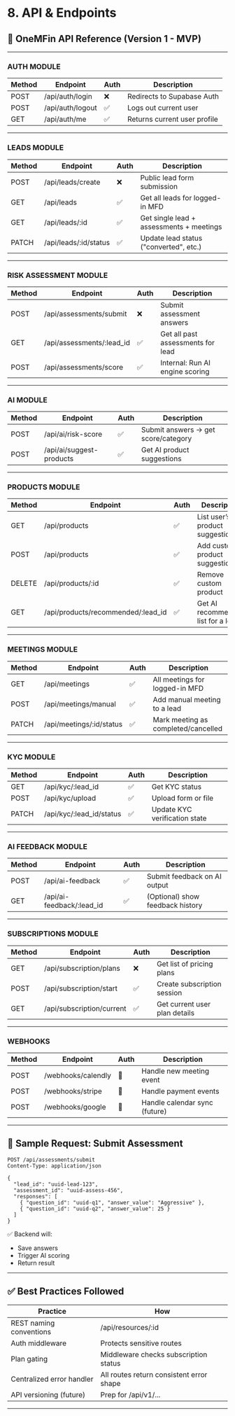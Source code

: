 # 8. API & Endpoints

## **📖 OneMFin API Reference (Version 1 - MVP)**

---

### **AUTH MODULE**

| **Method** | **Endpoint** | **Auth** | **Description** |
| --- | --- | --- | --- |
| POST | /api/auth/login | ❌ | Redirects to Supabase Auth |
| POST | /api/auth/logout | ✅ | Logs out current user |
| GET | /api/auth/me | ✅ | Returns current user profile |

---

### **LEADS MODULE**

| **Method** | **Endpoint** | **Auth** | **Description** |
| --- | --- | --- | --- |
| POST | /api/leads/create | ❌ | Public lead form submission |
| GET | /api/leads | ✅ | Get all leads for logged-in MFD |
| GET | /api/leads/:id | ✅ | Get single lead + assessments + meetings |
| PATCH | /api/leads/:id/status | ✅ | Update lead status ("converted", etc.) |

---

### **RISK ASSESSMENT MODULE**

| **Method** | **Endpoint** | **Auth** | **Description** |
| --- | --- | --- | --- |
| POST | /api/assessments/submit | ❌ | Submit assessment answers |
| GET | /api/assessments/:lead_id | ✅ | Get all past assessments for lead |
| POST | /api/assessments/score | ✅ | Internal: Run AI engine scoring |

---

### **AI MODULE**

| **Method** | **Endpoint** | **Auth** | **Description** |
| --- | --- | --- | --- |
| POST | /api/ai/risk-score | ✅ | Submit answers → get score/category |
| POST | /api/ai/suggest-products | ✅ | Get AI product suggestions |

---

### **PRODUCTS MODULE**

| **Method** | **Endpoint** | **Auth** | **Description** |
| --- | --- | --- | --- |
| GET | /api/products | ✅ | List user’s product suggestions |
| POST | /api/products | ✅ | Add custom product suggestion |
| DELETE | /api/products/:id | ✅ | Remove custom product |
| GET | /api/products/recommended/:lead_id | ✅ | Get AI recommended list for a lead |

---

### **MEETINGS MODULE**

| **Method** | **Endpoint** | **Auth** | **Description** |
| --- | --- | --- | --- |
| GET | /api/meetings | ✅ | All meetings for logged-in MFD |
| POST | /api/meetings/manual | ✅ | Add manual meeting to a lead |
| PATCH | /api/meetings/:id/status | ✅ | Mark meeting as completed/cancelled |

---

### **KYC MODULE**

| **Method** | **Endpoint** | **Auth** | **Description** |
| --- | --- | --- | --- |
| GET | /api/kyc/:lead_id | ✅ | Get KYC status |
| POST | /api/kyc/upload | ✅ | Upload form or file |
| PATCH | /api/kyc/:lead_id/status | ✅ | Update KYC verification state |

---

### **AI FEEDBACK MODULE**

| **Method** | **Endpoint** | **Auth** | **Description** |
| --- | --- | --- | --- |
| POST | /api/ai-feedback | ✅ | Submit feedback on AI output |
| GET | /api/ai-feedback/:lead_id | ✅ | (Optional) show feedback history |

---

### **SUBSCRIPTIONS MODULE**

| **Method** | **Endpoint** | **Auth** | **Description** |
| --- | --- | --- | --- |
| GET | /api/subscription/plans | ❌ | Get list of pricing plans |
| POST | /api/subscription/start | ✅ | Create subscription session |
| GET | /api/subscription/current | ✅ | Get current user plan details |

---

### **WEBHOOKS**

| **Method** | **Endpoint** | **Auth** | **Description** |
| --- | --- | --- | --- |
| POST | /webhooks/calendly | 🔐 | Handle new meeting event |
| POST | /webhooks/stripe | 🔐 | Handle payment events |
| POST | /webhooks/google | 🔐 | Handle calendar sync (future) |

---

## **🧠 Sample Request: Submit Assessment**

```
POST /api/assessments/submit
Content-Type: application/json

{
  "lead_id": "uuid-lead-123",
  "assessment_id": "uuid-assess-456",
  "responses": [
    { "question_id": "uuid-q1", "answer_value": "Aggressive" },
    { "question_id": "uuid-q2", "answer_value": 25 }
  ]
}
```

✅ Backend will:

- Save answers
- Trigger AI scoring
- Return result

---

## **✅ Best Practices Followed**

| **Practice** | **How** |
| --- | --- |
| REST naming conventions | /api/resources/:id |
| Auth middleware | Protects sensitive routes |
| Plan gating | Middleware checks subscription status |
| Centralized error handler | All routes return consistent error shape |
| API versioning (future) | Prep for /api/v1/... |

---